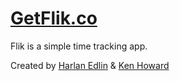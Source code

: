 [GetFlik.co](http://getflik.co)
============

Flik is a simple time tracking app.

Created by [Harlan Edlin](http://twitter.com/harlanedlin) & [Ken Howard](http://twitter.com/kenhowardpdx)
